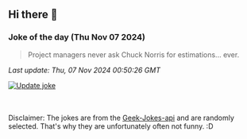 ## Hi there 👋

### Joke of the day (Thu Nov 07 2024)
<!-- joke -->
>Project managers never ask Chuck Norris for estimations... ever.
<!-- /joke -->

*Last update: Thu, 07 Nov 2024 00:50:26 GMT*

[![Update joke](https://github.com/nclskfm/nclskfm/actions/workflows/joke.yml/badge.svg)](https://github.com/nclskfm/nclskfm/actions/workflows/joke.yml)

<br><br>
Disclaimer: The jokes are from the [Geek-Jokes-api](https://github.com/sameerkumar18/geek-joke-api) and are randomly selected. That's why they are unfortunately often not funny. :D
